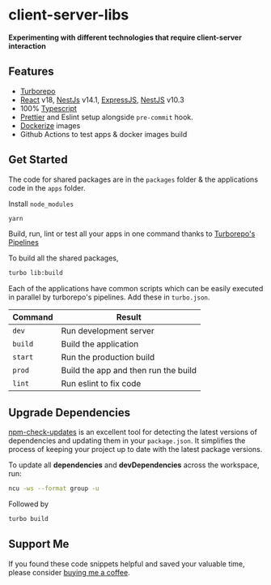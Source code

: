 # client-server-libs

**Experimenting with different technologies that require client-server interaction**

## Features

- [Turborepo](https://turborepo.org/)
- [React](https://reactjs.org/) v18, [NestJs](https://nestjs.com/) v14.1, [ExpressJS](https://expressjs.com/), [NestJS](https://nestjs.com/) v10.3
- 100% [Typescript](https://www.typescriptlang.org/)
- [Prettier](https://prettier.io/) and Eslint setup alongside `pre-commit` hook.
- [Dockerize](https://docs.docker.com/) images
- Github Actions to test apps & docker images build

## Get Started

The code for shared packages are in the `packages` folder & the applications code in the `apps` folder.

Install `node_modules`

```bash
yarn
```

Build, run, lint or test all your apps in one command thanks to [Turborepo's Pipelines](https://turborepo.org/docs/core-concepts/pipelines)

To build all the shared packages,

```bash
turbo lib:build
```

Each of the applications have common scripts which can be easily executed in parallel by turborepo's pipelines. Add these in `turbo.json`.

| Command | Result |
|-|-|
|`dev`| Run development server |
|`build`| Build the application |
|`start`| Run the production build |
|`prod`| Build the app and then run the build |
|`lint`| Run eslint to fix code |

## Upgrade Dependencies

[npm-check-updates](https://www.npmjs.com/package/npm-check-updates) is an excellent tool for detecting the latest versions of dependencies and updating them in your `package.json`. It simplifies the process of keeping your project up to date with the latest package versions.

To update all **dependencies** and **devDependencies** across the workspace, run:

```bash
ncu -ws --format group -u
```

Followed by

```bash
turbo build
```

## Support Me

If you found these code snippets helpful and saved your valuable time, please consider [buying me a coffee](https://www.buymeacoffee.com/nish1896).
